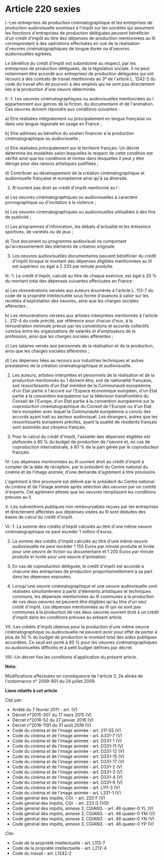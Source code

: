 # Article 220 sexies

I.-Les entreprises de production cinématographique et les entreprises de production audiovisuelle soumises à l'impôt sur les
sociétés qui assument les fonctions d'entreprises de production déléguées peuvent bénéficier d'un crédit d'impôt au titre des
dépenses de production mentionnées au III correspondant à des opérations effectuées en vue de la réalisation d'oeuvres
cinématographiques de longue durée ou d'oeuvres audiovisuelles agréées. 

Le bénéfice du crédit d'impôt est subordonné au respect, par les entreprises de production déléguées, de la législation
sociale. Il ne peut notamment être accordé aux entreprises de production déléguées qui ont recours à des contrats de travail
mentionnés au 3° de l'article L. 1242-2 du code du travail afin de pourvoir à des emplois qui ne sont pas directement liés à
la production d'une oeuvre déterminée. 

II.-1. Les oeuvres cinématographiques ou audiovisuelles mentionnées au I appartiennent aux genres de la fiction, du
documentaire et de l'animation. Ces oeuvres doivent répondre aux conditions suivantes : 

a) Etre réalisées intégralement ou principalement en langue française ou dans une langue régionale en usage en France ; 

b) Etre admises au bénéfice du soutien financier à la production cinématographique ou audiovisuelle ; 

c) Etre réalisées principalement sur le territoire français. Un décret détermine les modalités selon lesquelles le respect de
cette condition est vérifié ainsi que les conditions et limites dans lesquelles il peut y être dérogé pour des raisons
artistiques justifiées ; 

d) Contribuer au développement de la création cinématographique et audiovisuelle française et européenne ainsi qu'à sa
diversité. 

2. N'ouvrent pas droit au crédit d'impôt mentionné au I : 

a) Les oeuvres cinématographiques ou audiovisuelles à caractère pornographique ou d'incitation à la violence ; 

b) Les oeuvres cinématographiques ou audiovisuelles utilisables à des fins de publicité ; 

c) Les programmes d'information, les débats d'actualité et les émissions sportives, de variétés ou de jeux ; 

d) Tout document ou programme audiovisuel ne comportant qu'accessoirement des éléments de création originale. 

3. Les oeuvres audiovisuelles documentaires peuvent bénéficier du crédit d'impôt lorsque le montant des dépenses éligibles
mentionnées au III est supérieur ou égal à 2 333 par minute produite. 

III.-1. Le crédit d'impôt, calculé au titre de chaque exercice, est égal à 20 % du montant total des dépenses suivantes
effectuées en France : 

a) Les rémunérations versées aux auteurs énumérés à l'article L. 113-7 du code de la propriété intellectuelle sous forme
d'avances à valoir sur les recettes d'exploitation des oeuvres, ainsi que les charges sociales afférentes ; 

b) Les rémunérations versées aux artistes-interprètes mentionnés à l'article L. 212-4 du code précité, par référence pour
chacun d'eux, à la rémunération minimale prévue par les conventions et accords collectifs conclus entre les organisations de
salariés et d'employeurs de la profession, ainsi que les charges sociales afférentes ; 

c) Les salaires versés aux personnels de la réalisation et de la production, ainsi que les charges sociales afférentes ; 

d) Les dépenses liées au recours aux industries techniques et autres prestataires de la création cinématographique et
audiovisuelle. 

2. Les auteurs, artistes-interprètes et personnels de la réalisation et de la production mentionnés au 1 doivent être, soit
de nationalité française, soit ressortissants d'un Etat membre de la Communauté européenne, d'un Etat partie à l'accord sur
l'Espace économique européen, d'un Etat partie à la convention européenne sur la télévision transfrontière du Conseil de
l'Europe, d'un Etat partie à la convention européenne sur la coproduction cinématographique du Conseil de l'Europe ou d'un
Etat tiers européen avec lequel la Communauté européenne a conclu des accords ayant trait au secteur audiovisuel. Les
étrangers, autres que les ressortissants européens précités, ayant la qualité de résidents français sont assimilés aux
citoyens français. 

3. Pour le calcul du crédit d'impôt, l'assiette des dépenses éligibles est plafonnée à 80 % du budget de production de
l'oeuvre et, en cas de coproduction internationale, à 80 % de la part gérée par le coproducteur français. 

IV.-Les dépenses mentionnées au III ouvrent droit au crédit d'impôt à compter de la date de réception, par le président du
Centre national du cinéma et de l'image animée, d'une demande d'agrément à titre provisoire. 

L'agrément à titre provisoire est délivré par le président du Centre national du cinéma et de l'image animée après sélection
des oeuvres par un comité d'experts. Cet agrément atteste que les oeuvres remplissent les conditions prévues au II. 

V.-Les subventions publiques non remboursables reçues par les entreprises et directement affectées aux dépenses visées au III
sont déduites des bases de calcul du crédit d'impôt. 

VI.-1. La somme des crédits d'impôt calculés au titre d'une même oeuvre cinématographique ne peut excéder 1 million d'euros. 

2. La somme des crédits d'impôt calculés au titre d'une même oeuvre audiovisuelle ne peut excéder 1 150 Euros par minute
produite et livrée pour une oeuvre de fiction ou documentaire et 1 200 Euros par minute produite et livrée pour une oeuvre
d'animation. 

3. En cas de coproduction déléguée, le crédit d'impôt est accordé à chacune des entreprises de production proportionnellement
à sa part dans les dépenses exposées. 

4. Lorsqu'une oeuvre cinématographique et une oeuvre audiovisuelle sont réalisées simultanément à partir d'éléments
artistiques et techniques communs, les dépenses mentionnées au III communes à la production de ces deux oeuvres ne peuvent
être éligibles qu'au titre d'un seul crédit d'impôt. Les dépenses mentionnées au III qui ne sont pas communes à la production
de ces deux oeuvres ouvrent droit à un crédit d'impôt dans les conditions prévues au présent article. 

VII.-Les crédits d'impôt obtenus pour la production d'une même oeuvre cinématographique ou audiovisuelle ne peuvent avoir
pour effet de porter à plus de 50 % du budget de production le montant total des aides publiques accordées. Ce seuil est
porté à 60 % pour les oeuvres cinématographiques ou audiovisuelles difficiles et à petit budget définies par décret. 

VIII.-Un décret fixe les conditions d'application du présent article.

**Nota:**

Modifications effectuées en conséquence de l'article 3, 2e alinéa de l'ordonnance n° 2009-901 du 24 juillet 2009.

**Liens relatifs à cet article**

_Cité par_:

  - Arrêté du 7 février 2011 - art. (V)
  - Décret n°2015-307 du 17 mars 2015 (V)
  - Décret n°2016-52 du 27 janvier 2016 (V)
  - Décret n°2016-1191 du 31 août 2016 (V)
  - Code du cinéma et de l'image animée - art. 211-55 (V)
  - Code du cinéma et de l'image animée - art. A331-7 (V)
  - Code du cinéma et de l'image animée - art. D331-1 (V)
  - Code du cinéma et de l'image animée - art. D331-11 (V)
  - Code du cinéma et de l'image animée - art. D331-12 (V)
  - Code du cinéma et de l'image animée - art. D331-15 (V)
  - Code du cinéma et de l'image animée - art. D331-17 (V)
  - Code du cinéma et de l'image animée - art. D331-2 (V)
  - Code du cinéma et de l'image animée - art. D331-3 (V)
  - Code du cinéma et de l'image animée - art. D331-4 (V)
  - Code du cinéma et de l'image animée - art. D331-6 (V)
  - Code du cinéma et de l'image animée - art. L111-3 (V)
  - Code du cinéma et de l'image animée - art. L331-1 (V)
  - Code général des impôts, CGI. - art. 220 F (V)
  - Code général des impôts, CGI. - art. 223 O (VD)
  - Code général des impôts, annexe 3, CGIAN3. - art. 46 quater-0 YL (V)
  - Code général des impôts, annexe 3, CGIAN3. - art. 46 quater-0 YM (V)
  - Code général des impôts, annexe 3, CGIAN3. - art. 46 quater-0 YN (V)
  - Code général des impôts, annexe 3, CGIAN3. - art. 46 quater-0 YP (V)

_Cite_:

  - Code de la propriété intellectuelle - art. L113-7
  - Code de la propriété intellectuelle - art. L212-4
  - Code du travail - art. L1242-2
